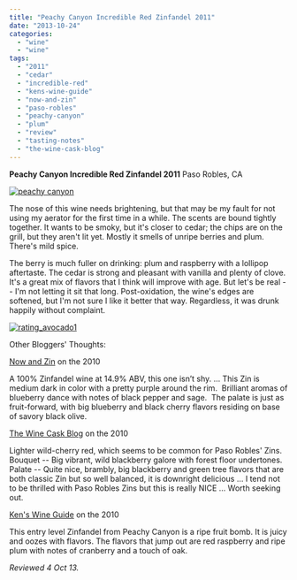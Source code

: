 ```yaml
---
title: "Peachy Canyon Incredible Red Zinfandel 2011"
date: "2013-10-24"
categories: 
  - "wine"
  - "wine"
tags: 
  - "2011"
  - "cedar"
  - "incredible-red"
  - "kens-wine-guide"
  - "now-and-zin"
  - "paso-robles"
  - "peachy-canyon"
  - "plum"
  - "review"
  - "tasting-notes"
  - "the-wine-cask-blog"
---
```


**Peachy Canyon Incredible Red Zinfandel 2011** Paso Robles, CA

[![peachy canyon](http://s3.amazonaws.com/thegourmez-wpmedia/2013/10/peachy-canyon.jpg)](http://www.thegourmez.com/2013/10/peachy-canyon-incredible-red-zinfandel-2011/peachy-canyon/)

The nose of this wine needs brightening, but that may be my fault for not using my aerator for the first time in a while. The scents are bound tightly together. It wants to be smoky, but it's closer to cedar; the chips are on the grill, but they aren't lit yet. Mostly it smells of unripe berries and plum. There's mild spice.

The berry is much fuller on drinking: plum and raspberry with a lollipop aftertaste. The cedar is strong and pleasant with vanilla and plenty of clove. It's a great mix of flavors that I think will improve with age. But let's be real -- I'm not letting it sit that long. Post-oxidation, the wine's edges are softened, but I'm not sure I like it better that way. Regardless, it was drunk happily without complaint.

[![rating_avocado1](http://s3.amazonaws.com/thegourmez-wpmedia/2009/02/rating_avocado1.gif)](http://www.thegourmez.com/2009/02/restaurant-review-nanas-durham/rating_avocado1/)

Other Bloggers' Thoughts:

[Now and Zin](http://www.nowandzin.com/2013/07/peachy-canyon-incredible-red-zinfandel.html) on the 2010

A 100% Zinfandel wine at 14.9% ABV, this one isn’t shy. … This Zin is medium dark in color with a pretty purple around the rim.  Brilliant aromas of blueberry dance with notes of black pepper and sage.  The palate is just as fruit-forward, with big blueberry and black cherry flavors residing on base of savory black olive.

[The Wine Cask Blog](http://winecask.blogspot.com/2013/02/peachy-canyon-incredible-red-zinfandel.html) on the 2010

Lighter wild-cherry red, which seems to be common for Paso Robles' Zins. Bouquet -- Big vibrant, wild blackberry galore with forest floor undertones. Palate -- Quite nice, brambly, big blackberry and green tree flavors that are both classic Zin but so well balanced, it is downright delicious … I tend not to be thrilled with Paso Robles Zins but this is really NICE … Worth seeking out.

[Ken's Wine Guide](http://kenswineguide.com/blog/?p=680) on the 2010

This entry level Zinfandel from Peachy Canyon is a ripe fruit bomb. It is juicy and oozes with flavors. The flavors that jump out are red raspberry and ripe plum with notes of cranberry and a touch of oak.

_Reviewed 4 Oct 13._
